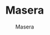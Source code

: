 ---
designer: Endless Knot
description: "Color%20Name%3A%20Pearl%0AMaterial%3A%20Wool/Silk%0APile%3A%20CutStyle%3A%20Abstract%2C%20ModernCollection%3A%20Hand-Knotted%20Collection"
image_primary: img/Masera-600x828.jpg
image_secondary: ../../../images/blank.png
manufacturer: Endless Knot
href: https://endlessknotrugs.com/product/masera-pearl/
subtitle: Masera
tags: 
  - endless_knot
  - hand-knotted-rugs
title: Masera
image_thumb: img/Masera-300x300.jpg
category: hand-knotted-rugs
slug: /manufacturers/endless-knot/hand-knotted-rugs/endless-knot-masera
---
